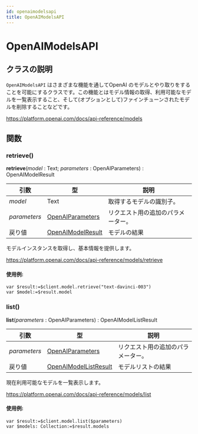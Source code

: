```yaml
---
id: openaimodelsapi
title: OpenAIModelsAPI
---
```


# OpenAIModelsAPI

## クラスの説明

`OpenAIModelsAPI` はさまざまな機能を通してOpenAI のモデルとやり取りをすることを可能にするクラスです。この機能とはモデル情報の取得、利用可能なモデルを一覧表示すること、そして(オプションとして)ファインチューンされたモデルを削除することなどです。

https://platform.openai.com/docs/api-reference/models

## 関数

### retrieve()

**retrieve**(*model* : Text; *parameters* : OpenAIParameters) : OpenAIModelResult

| 引数           | 型                                         | 説明                |
| ------------ | ----------------------------------------- | ----------------- |
| *model*      | Text                                      | 取得するモデルの識別子。      |
| *parameters* | [OpenAIParameters](OpenAIParameters.md)   | リクエスト用の追加のパラメーター。 |
| 戻り値          | [OpenAIModelResult](OpenAIModelResult.md) | モデルの結果            |

モデルインスタンスを取得し、基本情報を提供します。

https://platform.openai.com/docs/api-reference/models/retrieve

#### 使用例:

```4d
var $result:=$client.model.retrieve("text-davinci-003")
var $model:=$result.model
```

### list()

**list**(*parameters* : OpenAIParameters) : OpenAIModelListResult

| 引数           | 型                                                 | 説明                |
| ------------ | ------------------------------------------------- | ----------------- |
| *parameters* | [OpenAIParameters](OpenAIParameters.md)           | リクエスト用の追加のパラメーター。 |
| 戻り値          | [OpenAIModelListResult](OpenAIModelListResult.md) | モデルリストの結果         |

現在利用可能なモデルを一覧表示します。

https://platform.openai.com/docs/api-reference/models/list

#### 使用例:

```4d
var $result:=$client.model.list($parameters)
var $models: Collection:=$result.models
```